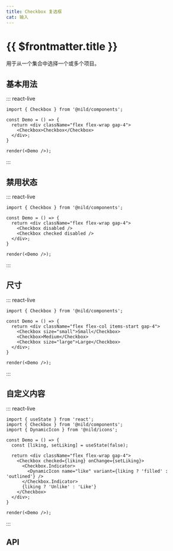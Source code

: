 ```yaml
---
title: Checkbox 复选框
cat: 输入
---
```


# {{ $frontmatter.title }}

用于从一个集合中选择一个或多个项目。

## 基本用法

::: react-live
```tsx
import { Checkbox } from '@nild/components';

const Demo = () => {
  return <div className="flex flex-wrap gap-4">
    <Checkbox>Checkbox</Checkbox>
  </div>;
}

render(<Demo />);
```
:::

## 禁用状态

::: react-live
```tsx
import { Checkbox } from '@nild/components';

const Demo = () => {
  return <div className="flex flex-wrap gap-4">
    <Checkbox disabled />
    <Checkbox checked disabled />
  </div>;
}

render(<Demo />);
```
:::

## 尺寸

::: react-live
```tsx
import { Checkbox } from '@nild/components';

const Demo = () => {
  return <div className="flex flex-col items-start gap-4">
    <Checkbox size="small">Small</Checkbox>
    <Checkbox>Medium</Checkbox>
    <Checkbox size="large">Large</Checkbox>
  </div>;
}

render(<Demo />);
```
:::

## 自定义内容

::: react-live
```tsx
import { useState } from 'react';
import { Checkbox } from '@nild/components';
import { DynamicIcon } from '@nild/icons';

const Demo = () => {
  const [liking, setLiking] = useState(false);

  return <div className="flex flex-wrap gap-4">
    <Checkbox checked={liking} onChange={setLiking}>
      <Checkbox.Indicator>
        <DynamicIcon name="like" variant={liking ? 'filled' : 'outlined'} />
      </Checkbox.Indicator>
      {liking ? 'Unlike' : 'Like'}
    </Checkbox>
  </div>;
}

render(<Demo />);
```
:::

## API

<!--@include: ../../../../packages/components/src/checkbox/API.zh-CN.md-->
